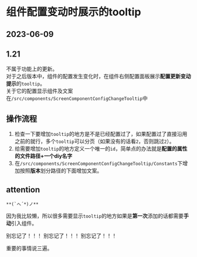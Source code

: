 
# 组件配置变动时展示的tooltip  

## 2023-06-09  

## 1.21  

不属于功能上的更新。  
对于之后版本中，组件的配置发生变化时，在组件右侧配置面板展示**配置更新变动提示**的`tooltip`。  
关于它的配置显示组件及文案在`/src/components/ScreenComponentConfigChangeTooltip`中  

## 操作流程  
1. 检查一下要增加`tooltip`的地方是不是已经配置过了，如果配置过了直接沿用之前的就行，多个`tooltip`可以分页（如果没有的话看`2`，否则跳过`2`）。  
2. 给需要增加`tooltip`的地方定义一个唯一的`id`，简单点的办法就是**配置的属性的文件路径+一个diy名字**  
3. 在`/src/components/ScreenComponentConfigChangeTooltip/Constants`下增加按照**版本**划分路径的下面增加文案。  

## attention  

    **(`へ´*)ノ**  

因为我比较懒，所以很多需要显示`tooltip`的地方如果是**第一次**添加的话都需要**手动**引入组件。  

  别忘记了！！！
  别忘记了！！！
  别忘记了！！！

  重要的事情说三遍。  